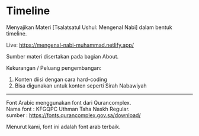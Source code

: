# Timeline
Menyajikan Materi [Tsalatsatul Ushul: Mengenal Nabi] dalam bentuk timeline.

Live:
https://mengenal-nabi-muhammad.netlify.app/

Sumber materi disertakan pada bagian About.

Kekurangan / Peluang pengembangan:
1. Konten diisi dengan cara hard-coding
2. Bisa digunakan untuk konten seperti Sirah Nabawiyah

--------

Font Arabic menggunakan font dari Qurancomplex.<br>
Nama font : KFGQPC Uthman Taha Naskh Regular.<br>
sumber : https://fonts.qurancomplex.gov.sa/download/

Menurut kami, font ini adalah font arab terbaik.

